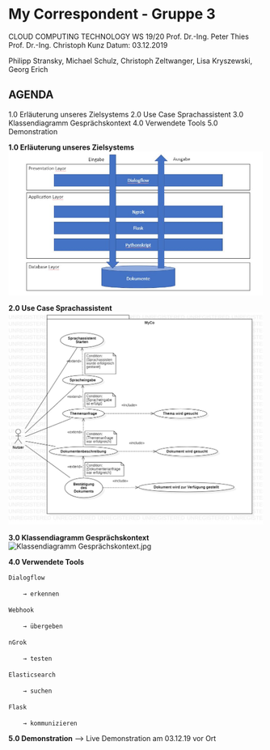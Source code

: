 ﻿


# My Correspondent - Gruppe 3

CLOUD COMPUTING TECHNOLOGY WS 19/20
Prof. Dr.-Ing. Peter Thies
Prof. Dr.-Ing. Christoph Kunz
Datum: 03.12.2019

Philipp Stransky, Michael Schulz, Christoph Zeltwanger, Lisa Kryszewski, Georg Erich



## AGENDA

1.0 Erläuterung unseres Zielsystems
2.0 Use Case Sprachassistent
3.0 Klassendiagramm Gesprächskontext
4.0 Verwendete Tools
5.0 Demonstration



**1.0 Erläuterung unseres Zielsystems**
![Zielsystem.JPG](https://github.com/georgerich/MyCo-Gruppe-3/blob/master/Meilensteine/Meilenstein%203/BilderDoku/Zielsystem.JPG)


**2.0 Use Case Sprachassistent**
![Use Case Sprachassistent.jpg](https://github.com/georgerich/MyCo-Gruppe-3/blob/master/Meilensteine/Meilenstein%203/BilderDoku/Use%20Case%20Sprachassistent.jpg)

**3.0 Klassendiagramm Gesprächskontext**
![Klassendiagramm Gesprächskontext.jpg](https://github.com/georgerich/MyCo-Gruppe-3/blob/master/Meilensteine/Meilenstein%203/BilderDoku/Klassendiagramm%20Gespr%C3%A4chskontext.jpg)

**4.0 Verwendete Tools**

	Dialogflow

		→ erkennen

	Webhook

		→ übergeben

	nGrok

		→ testen
		
	Elasticsearch

		→ suchen

	Flask

		→ kommunizieren

**5.0 Demonstration**
--> Live Demonstration am 03.12.19 vor Ort
